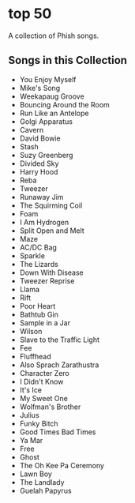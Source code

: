 # top 50

A collection of Phish songs.

## Songs in this Collection

- You Enjoy Myself
- Mike's Song
- Weekapaug Groove
- Bouncing Around the Room
- Run Like an Antelope
- Golgi Apparatus
- Cavern
- David Bowie
- Stash
- Suzy Greenberg
- Divided Sky
- Harry Hood
- Reba
- Tweezer
- Runaway Jim
- The Squirming Coil
- Foam
- I Am Hydrogen
- Split Open and Melt
- Maze
- AC/DC Bag
- Sparkle
- The Lizards
- Down With Disease
- Tweezer Reprise
- Llama
- Rift
- Poor Heart
- Bathtub Gin
- Sample in a Jar
- Wilson
- Slave to the Traffic Light
- Fee
- Fluffhead
- Also Sprach Zarathustra
- Character Zero
- I Didn't Know
- It's Ice
- My Sweet One
- Wolfman's Brother
- Julius
- Funky Bitch
- Good Times Bad Times
- Ya Mar
- Free
- Ghost
- The Oh Kee Pa Ceremony
- Lawn Boy
- The Landlady
- Guelah Papyrus
